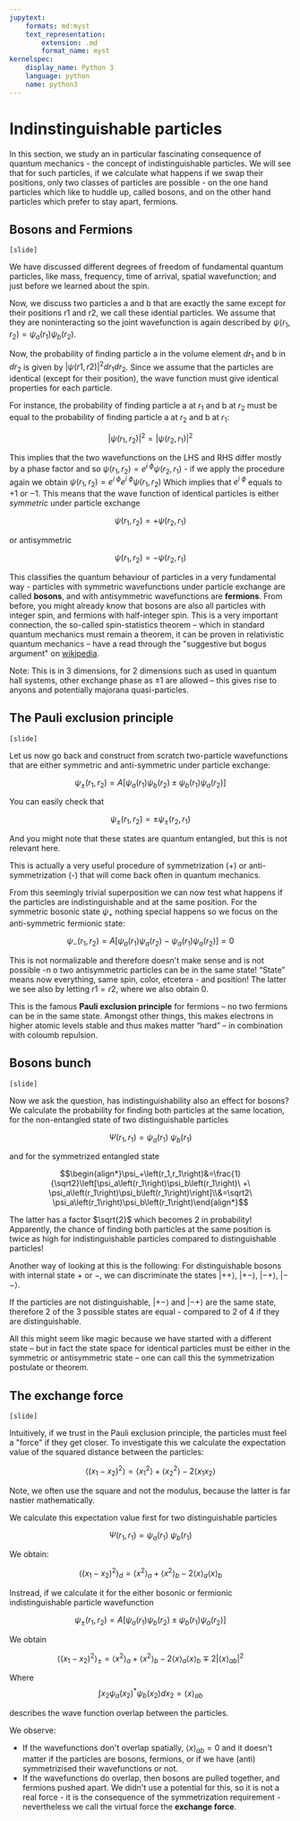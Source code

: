 ```yaml
---
jupytext:
    formats: md:myst
    text_representation:
        extension: .md
        format_name: myst
kernelspec:
    display_name: Python 3
    language: python
    name: python3
---
```


# Indinstinguishable particles

In this section, we study an in particular fascinating consequence of quantum mechanics - the concept of indistinguishable particles. We will see that for such particles, if we calculate what happens if we swap their positions, only two classes of particles are possible - on the one hand particles which like to huddle up, called bosons, and on the other hand particles which prefer to stay apart, fermions.


## Bosons and Fermions

`[slide]`

<!-- [G5.1.1 is partially conceptually wrong and not very rigorous, use P10.1] -->

We have discussed different degrees of freedom of fundamental quantum particles, like mass, frequency, time of arrival, spatial wavefunction; and just before we learned about the spin. 

Now, we discuss two particles a and b that are exactly the same except for their positions r1 and r2, we call these idential particles. We assume that they are noninteracting so the joint wavefunction is again described by $\psi\left(r_1,r_2\right)=\psi_a\left(r_1\right)\psi_b\left(r_2\right)$.

Now, the probability of finding particle a in the volume element $dr_1$ and b in $dr_2$ is given by $|\psi(r1,r2)|^2 dr_1 dr_2$. Since we assume that the particles are identical (except for their position), the wave function must give identical properties for each particle. 

For instance, the probability of finding particle a at $r_1$ and b at $r_2$ must be equal to the probability of finding particle a at $r_2$ and b at $r_1$:

$$\left|\psi\left(r_1,r_2\right)\right|^2=\left|\psi\left(r_2,r_1\right)\right|^2$$

This implies that the two wavefunctions on the LHS and RHS differ mostly by a phase factor and so $\psi\left(r_1,r_2\right)=e^{i\ \phi}\psi\left(r_2,r_1\right)$  - if we apply the procedure again we obtain $\psi\left(r_1,r_2\right)=e^{i\ \phi}e^{i\ \phi}\psi\left(r_1,r_2\right)$
Which implies that $e^{i\ \phi}$ equals to $+1$ or $-1$.
This means that the wave function of identical particles is either *symmetric* under particle exchange 

$$\psi\left(r_1,r_2\right)=+\psi\left(r_2,r_1\right)$$

or antisymmetric 

$$\psi\left(r_1,r_2\right)=-\psi\left(r_2,r_1\right)$$

This classifies the quantum behaviour of particles in a very fundamental way - particles with symmetric wavefunctions under particle exchange are called **bosons**, and with antisymmetric wavefunctions are **fermions**. From before, you might already know that bosons are also all particles with integer spin, and fermions with half-integer spin. This is a very important connection, the so-called spin-statistics theorem – which in standard quantum mechanics must remain a theorem, it can be proven in relativistic quantum mechanics – have a read through the "suggestive but bogus argument" on [wikipedia](https://en.wikipedia.org/wiki/Spin%E2%80%93statistics_theorem#Suggestive_bogus_argument).

Note: This is in 3 dimensions, for 2 dimensions such as used in quantum hall systems, other exchange phase as $\pm1$ are allowed – this gives rise to anyons and potentially majorana quasi-particles.

## The Pauli exclusion principle 

`[slide]`

<!-- [part from G5.1.1, part from P10.2 but all very unclear, also wikipedia not much better. This is crap!] -->

Let us now go back and construct from scratch two-particle wavefunctions that are either symmetric and anti-symmetric under particle exchange:

$$\psi_\pm\left(r_1,r_2\right)=A\left[\psi_a\left(r_1\right)\psi_b\left(r_2\right)\pm\psi_b\left(r_1\right)\psi_a\left(r_2\right)\right]$$

You can easily check that 

$$\psi_\pm\left(r_1,r_2\right)=\pm\psi_\pm\left(r_2,r_1\right)$$

And you might note that these states are quantum entangled, but this is not relevant here.

This is actually a very useful procedure of symmetrization (+) or anti-symmetrization (-) that will come back often in quantum mechanics. 

From this seemingly trivial superposition we can now test what happens if the particles are indistinguishable and at the same position. For the symmetric bosonic state $\psi_+$ nothing special happens so we focus on the anti-symmetric fermionic state:

$$\psi_-\left(r_1,r_2\right)=A\left[\psi_a\left(r_1\right)\psi_a\left(r_2\right)\ -\ \psi_a\left(r_1\right)\psi_a\left(r_2\right)\right]=0$$

This is not normalizable and therefore doesn't make sense and is not possible -n o two antisymmetric particles can be in the same state! “State” means now everything, same spin, color, etcetera - and position! The latter we see also by letting $r1=r2$, where we also obtain 0.

This is the famous **Pauli exclusion principle** for fermions – no two fermions can be in the same state. Amongst other things, this makes electrons in higher atomic levels stable and thus makes matter “hard” – in combination with coloumb repulsion. 

<!-- [exercises: G5.4,5] -->

## Bosons bunch

`[slide]`

Now we ask the question, has indistinguishability also an effect for bosons? We calculate the probability for finding both particles at the same location, for the non-entangled state of two distinguishable particles

$$\Psi\left(r_{1},r_1\right)=\psi_a\left(r_1)\ \psi_b(r_1\right)$$

and for the symmetrized entangled state

$$\begin{align*}\psi_+\left(r_1,r_1\right)&=\frac{1}{\sqrt2}\left[\psi_a\left(r_1\right)\psi_b\left(r_1\right)\ +\ \psi_a\left(r_1\right)\psi_b\left(r_1\right)\right]\\&=\sqrt2\ \psi_a\left(r_1\right)\psi_b\left(r_1\right)\end{align*}$$

The latter has a factor $\sqrt{2}$ which becomes 2 in probability! Apparently, the chance of finding both particles at the same position is twice as high for indistinguishable particles compared to distinguishable particles! 

Another way of looking at this is the following: For distinguishable bosons with internal state $+$ or $-$, we can discriminate the states $\left|++\right\rangle$, $\left|+-\right\rangle$, $\left|-+\right\rangle$, $\left|--\right\rangle$. 

If the particles are not distinguishable, $\left|+-\right\rangle$ and $\left|-+\right\rangle$ are the same state, therefore 2 of the 3 possible states are equal - compared to 2 of 4 if they are distinguishable. 

All this might seem like magic because we have started with a different state – but in fact the state space for identical particles must be either in the symmetric or antisymmetric state – one can call this the symmetrization postulate or theorem.

<!-- [exercise: QuantumNotes.pdf 7.2.2]
see also Jos Thijssen - LECTURE NOTES STATISTICAL PHYSICS TN2624.pdf but too hard -->

## The exchange force
<!-- G5.1.2 -->
`[slide]`

Intuitively, if we trust in the Pauli exclusion principle, the particles must feel a "force" if they get closer. To investigate this we calculate the expectation value of the squared distance between the particles:

$$\left\langle\left(x_1-x_2\right)^2\right\rangle=\left\langle x_1^2\right\rangle+\left\langle x_2^2\right\rangle-2\left\langle x_1 x_2\right\rangle$$

Note, we often use the square and not the modulus, because the latter is far nastier mathematically.

We calculate this expectation value first for two distinguishable particles

$$\Psi\left(r_{1},r_1\right)=\psi_a\left(r_1)\ \psi_b(r_1\right)$$

We obtain:

$$\left\langle\left(x_1-x_2\right)^2\right\rangle_d=\left\langle x^2\right\rangle_a+\left\langle x^2\right\rangle_b-2\langle x\rangle_a\langle x\rangle_b$$

Instread, if we calculate it for the either bosonic or fermionic indistinguishable particle wavefunction

$$\psi_\pm\left(r_1,r_2\right)=A\left[\psi_a\left(r_1\right)\psi_b\left(r_2\right)\pm\psi_b\left(r_1\right)\psi_a\left(r_2\right)\right]$$

We obtain

$$\left\langle\left(x_1-x_2\right)^2\right\rangle_{ \pm}=\left\langle x^2\right\rangle_a+\left\langle x^2\right\rangle_b-2\langle x\rangle_a\langle x\rangle_b \mp 2\left|\langle x\rangle_{a b}\right|^2$$

Where
$$\int x_2 \psi_a\left(x_2\right)^* \psi_b\left(x_2\right) dx_2 = \langle x\rangle_{a b}$$

describes the wave function overlap between the particles.

We observe:
* If the wavefunctions don't overlap spatially, $\langle x\rangle_{a b}=0$ and it doesn't matter if the particles are bosons, fermions, or if we have (anti) symmetrizised their wavefunctions or not.
* If the wavefunctions do overlap, then bosons are pulled together, and fermions pushed apart. We didn't use a potential for this, so it is not a real force - it is the consequence of the symmetrization requirement - nevertheless we call the virtual force the **exchange force**.
